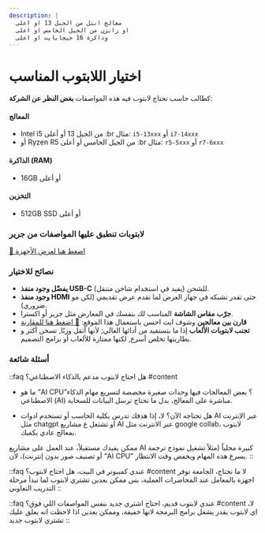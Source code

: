 ```yaml
---
description: |
  معالج انتل من الجيل 13 او اعلى
  او رايزن من الجيل الخامس او اعلى
  وذاكرة 16 جيجابايت او اعلى
---
```


# اختيار اللابتوب المناسب

كطالب حاسب تحتاج لابتوب فيه هذه المواصفات **بغض النظر عن الشركة**:

#### المعالج

- Intel i5 من الجيل 13 أو أعلى :br مثال: `i5-13xxx` أو `i7-14xxx`
- أو Ryzen R5 من الجيل الخامس أو أعلى :br مثال: `r5-5xxx` أو `r7-6xxx`

#### الذاكرة (RAM)

- 16GB أو أعلى

#### التخزين

- 512GB SSD أو أعلى

### لابتوبات تنطبق عليها المواصفات من جرير

[🔗 اضغط هنا لعرض الأجهزة](https://www.jarir.com/catalogsearch/result?search=%D9%84%D8%A7%D8%A8%D8%AA%D9%88%D8%A8\&symm=symm%3A16%20%D8%AC%D9%8A%D8%AC%D8%A7%D8%A8%D8%A7%D9%8A%D8%AA%20%D8%B1%D8%A7%D9%85\&tsca=tsca%3A%E2%80%8E512%20%D8%AC%D9%8A%D8%AC%D8%A7%D8%A8%D8%A7%D9%8A%D8%AA%E2%80%8E\&sort=price)

### نصائح للاختيار

- **يفضّل وجود منفذ USB-C** للشحن (يفيد في استخدام شاحن متنقل).
- **وجود منفذ HDMI** حتى تقدر تشبكه في جهاز العرض لما تقدم عرض تقديمي (لكن مو ضروري).
- **جرّب مقاس الشاشة** المناسب لك بنفسك في المعارض مثل جرير أو اكسترا.
- **قارن بين معالجين** وشوف ايت احسن باستعمال هذا الموقع: [🔗 اضغط هنا للمقارنة](https://pc-builds.com/compare/cpu)
- **تجنب لابتوبات الألعاب** إذا ما بتستفيد من أدائها العالي; لأنها أثقل وزنًا, تسخن أكثر و بطاريتها تخلص أسرع, لكنها ممتازة للألعاب أو برامج التصميم.

### أسئلة شائعة

::faq
هل احتاج لابتوب مدعم بالذكاء الاصطناعي؟
#content
- ما هو “AI CPU”؟
بعض المعالجات فيها وحدات صغيرة مخصصة لتسريع مهام الذكاء الاصطناعي (AI) مباشرة على المعالج، بدل ما تحتاج ترسل البيانات للسحابة.

- هل تحتاجه الآن؟
لا، إذا هدفك تدرس بكلية الحاسب أو تستخدم ادوات AI عبر الإنترنت مثل chatgpt او تشتغل ع مشاريع AI عبر الانترنت مثل google collab، لابتوب بمعالج عادي يكفيك.

ممكن يفيدك مستقبلاً، عند العمل على مشاريع AI كبيرة محلياً (مثلاً تشغيل نموذج ترجمة أو تصنيف صور بدون إنترنت)، لأن “AI CPU” يسرع هذه المهام ويخفض وقت الانتظار.
::

::faq
عندي كمبيوتر في البيت، هل احتاج لابتوب؟
#content
لا ما تحتاج، الجامعة توفر اجهزة بالمعامل عند المحاضرات العملية، بس ممكن بعدين تشتري لابتوب لما تبدأ مرحلة التدريب التعاوني
::

::faq
عندي لابتوب قديم، احتاج اشتري جديد بنفس المواصفات اللي فوق؟
#content
لا، اي لابتوب يقدر يشغل برامج البرمجة لانها خفيفة، وممكن بعدين اذا لاحظت انه يعلق عليك تشتري لابتوب جديد
::
